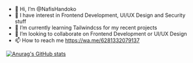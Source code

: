 - 👋 Hi, I’m @NafisHandoko
- 👀 I have interest in Frontend Development, UI/UX Design and Security stuff
- 🌱 I’m currently learning Tailwindcss for my recent projects
- 💞️ I’m looking to collaborate on Frontend Development or UI/UX Design
- 📫 How to reach me https://wa.me/6281332079137

[![Anurag's GitHub stats](https://github-readme-stats.vercel.app/api?username=nafishandoko&show_icons=true&theme=tokyonight)](https://github.com/anuraghazra/github-readme-stats)


<!---
NafisHandoko/NafisHandoko is a ✨ special ✨ repository because its `README.md` (this file) appears on your GitHub profile.
You can click the Preview link to take a look at your changes.
--->
